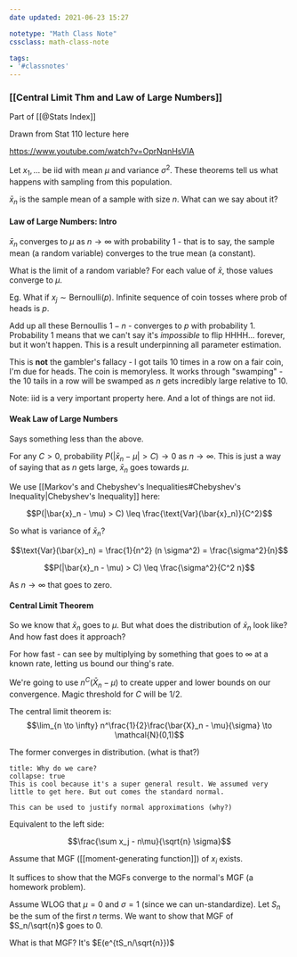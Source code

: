 ```yaml
---
date updated: 2021-06-23 15:27

notetype: "Math Class Note"
cssclass: math-class-note

tags: 
- '#classnotes'
---
```


### [[Central Limit Thm and Law of Large Numbers]]
Part of [[@Stats Index]]

Drawn from Stat 110 lecture here

https://www.youtube.com/watch?v=OprNqnHsVIA

Let $x_1, \ldots$ be iid with mean $\mu$ and variance $\sigma^2$.
These theorems tell us what happens with sampling from this population.

$\bar{x}_n$ is the sample mean of a sample with size $n$.  What can we say about it?

#### Law of Large Numbers: Intro

$\bar{x}_n$ converges to $\mu$ as $n \to \infty$ with probability 1 - that is to say, the sample mean (a random variable) converges to the true mean (a constant).

What is the limit of a random variable? For each value of $\bar{x}$, those values converge to $\mu$.  

Eg. What if $x_j \sim \text{Bernoulli}(p)$. Infinite sequence of coin tosses where prob of heads is $p$.

Add up all these Bernoullis $1-n$ - converges to $p$ with probability $1$.  Probability $1$ means that we can't say it's _impossible_ to flip HHHH... forever, but it won't happen. This is a result underpinning all parameter estimation. 

This is **not** the gambler's fallacy - I got tails 10 times in a row on a fair coin, I'm due for heads. The coin is memoryless. It works through "swamping" - the 10 tails in a row will be swamped as $n$ gets incredibly large relative to 10. 

Note: iid is a very important property here. And a lot of things are not iid. 

#### Weak Law of Large Numbers

Says something less than the above. 

For any $C >0$, probability $P(|\bar{x}_n - \mu | > C) \to 0$ as $n \to \infty$. This is just a way of saying that as $n$ gets large, $\bar{x}_n$ goes towards $\mu$. 

We use [[Markov's and Chebyshev's Inequalities#Chebyshev's Inequality|Chebyshev's Inequality]] here: 

$$P(|\bar{x}_n - \mu) > C) \leq \frac{\text{Var}(\bar{x}_n)}{C^2}$$

So what is variance of $\bar{x}_n$? 

$$\text{Var}(\bar{x}_n) = \frac{1}{n^2} (n \sigma^2) = \frac{\sigma^2}{n}$$

$$P(|\bar{x}_n - \mu) > C) \leq \frac{\sigma^2}{C^2 n}$$

As $n \to \infty$ that goes to zero. 

#### Central Limit Theorem

So we know that $\bar{x}_n$ goes to $\mu$. But what does the distribution of $\bar{x}_n$ look like? And how fast does it approach?

For how fast - can see by multiplying by something that goes to $\infty$ at a known rate, letting us bound our thing's rate.

We're going to use $n^C(\bar{X}_n - \mu)$ to create upper and lower bounds on our convergence. Magic threshold for $C$ will be $1/2$. 

The central limit theorem is:
$$\lim_{n \to \infty} n^\frac{1}{2}\frac{\bar{X}_n - \mu}{\sigma} \to \mathcal{N}(0,1)$$

The former converges in distribution. (what is that?)

```ad-info
title: Why do we care?
collapse: true
This is cool because it's a super general result. We assumed very little to get here. But out comes the standard normal. 

This can be used to justify normal approximations (why?)
```

Equivalent to the left side:

$$\frac{\sum x_j - n\mu}{\sqrt{n}   \sigma}$$

Assume that MGF ([[moment-generating function]]) of $x_i$ exists. 

It suffices to show that the MGFs converge to the normal's MGF (a homework problem). 

Assume WLOG that $\mu = 0$ and $\sigma = 1$ (since we can un-standardize). Let $S_n$ be the sum of the first $n$ terms. We want to show that MGF of $S_n/\sqrt{n}$ goes to 0. 

What is that MGF? It's  $E(e^{tS_n/\sqrt{n}})$
